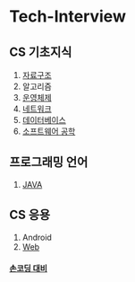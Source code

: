 # Tech-Interview

## CS 기초지식

1. [자료구조](https://kjsu0209.github.io/Tech-Interview/data-structure/ds)
1. 알고리즘
1. [운영체제](https://kjsu0209.github.io/Tech-Interview/operating-system/os)
1. [네트워크](https://kjsu0209.github.io/Tech-Interview/network/network)
1. [데이터베이스](https://kjsu0209.github.io/Tech-Interview/database/db)
1. [소프트웨어 공학](https://kjsu0209.github.io/Tech-Interview/software-engineering/se)


## 프로그래밍 언어

1. [JAVA](https://kjsu0209.github.io/Tech-Interview/java/java)

## CS 응용

1. Android
1. [Web](https://kjsu0209.github.io/Tech-Interview/web/web)


#### [손코딩 대비](https://kjsu0209.github.io/Tech-Interview/live-coding/code)
